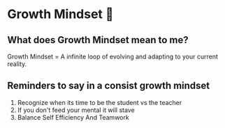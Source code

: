 # Growth Mindset 💭

## What does Growth Mindset mean to me?

Growth Mindset = A infinite loop of evolving and adapting to your current reality. 

## Reminders to say in a consist growth mindset 

<ol>
  <li>Recognize when its time to be the student vs the teacher</li>
  <li>If you don't feed your mental it will stave</li>
  <li>Balance Self Efficiency And Teamwork</li>
</ol>